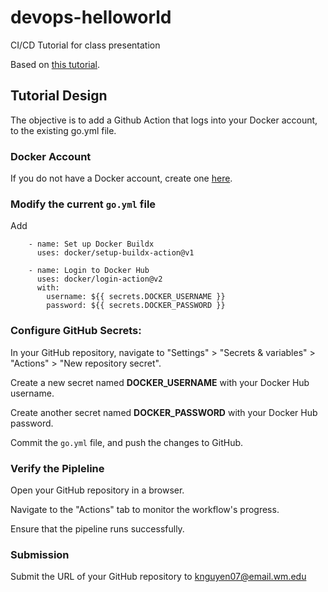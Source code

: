 # devops-helloworld
CI/CD Tutorial for class presentation

Based on [this tutorial](https://spacelift.io/blog/github-actions-tutorial).


## Tutorial Design

The objective is to add a Github Action that logs into your Docker account, to the existing go.yml file. 

### Docker Account
If you do not have a Docker account, create one [here](https://www.docker.com/).
### Modify the current `go.yml` file 
Add
```
    - name: Set up Docker Buildx
      uses: docker/setup-buildx-action@v1

    - name: Login to Docker Hub
      uses: docker/login-action@v2
      with:
        username: ${{ secrets.DOCKER_USERNAME }}
        password: ${{ secrets.DOCKER_PASSWORD }}
```
### Configure GitHub Secrets:

  In your GitHub repository, navigate to "Settings" > "Secrets & variables" > "Actions" > "New repository secret".
  
  Create a new secret named **DOCKER_USERNAME** with your Docker Hub username.
  
  Create another secret named **DOCKER_PASSWORD** with your Docker Hub password.

  Commit the `go.yml` file, and push the changes to GitHub.

### Verify the Pipleline

Open your GitHub repository in a browser.

Navigate to the "Actions" tab to monitor the workflow's progress.

Ensure that the pipeline runs successfully.

### Submission

Submit the URL of your GitHub repository to knguyen07@email.wm.edu 

